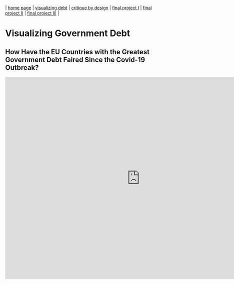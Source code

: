 | [home page](README.md) | [visualizing debt](visualizing-government-debt) | [critique by design](critique-by-design) | [final project I](final-project-part-one) | [final project II](final-project-part-two) | [final project III](final-project-part-three) |

# Visualizing Government Debt

## How Have the EU Countries with the Greatest Government Debt Faired Since the Covid-19 Outbreak?

<iframe src="https://data.oecd.org/chart/7kgt" width="860" height="645" style="border: 0" mozallowfullscreen="true" webkitallowfullscreen="true" allowfullscreen="true"><a href="https://data.oecd.org/chart/7kgt" target="_blank">OECD Chart: General government debt, Total, % of GDP, Annual, 2019 – 2022</a></iframe>

